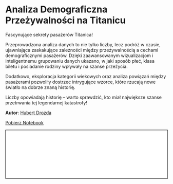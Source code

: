 
# Analiza Demograficzna Przeżywalności na Titanicu

Fascynujące sekrety pasażerów Titanica!

Przeprowadzona analiza danych to nie tylko liczby, lecz podróż w czasie, ujawniająca zaskakujące zależności między przeżywalnością a cechami demograficznymi pasażerów. Dzięki zaawansowanym wizualizacjom i inteligentnemu grupowaniu danych ukazano, w jaki sposób płeć, klasa biletu i posiadanie rodziny wpływały na szanse przeżycia.

Dodatkowo, eksploracja kategorii wiekowych oraz analiza powiązań między pasażerami pozwoliły dostrzec intrygujące wzorce, które rzucają nowe światło na dobrze znaną historię.

Liczby opowiadają historię – warto sprawdzić, kto miał największe szanse przetrwania tej legendarnej katastrofy!

**Autor**: [Hubert Drozda](/od-zera-do-ai-portfolio/uczestnicy/hubert_drozda)

<a href="26_titanic_final.ipynb" class="md-button md-button--primary">Pobierz Notebook</a>

<iframe
    id="content"
    src="titanic.html"
    width="100%"
    style="border:1px solid black;overflow:hidden;"
></iframe>
<script>
function resizeIframeToFitContent(iframe) {
    iframe.style.height = (iframe.contentWindow.document.documentElement.scrollHeight + 50) + "px";
    iframe.contentDocument.body.style["overflow"] = 'hidden';
}
window.addEventListener('load', function() {
    var iframe = document.getElementById('content');
    resizeIframeToFitContent(iframe);
});
window.addEventListener('resize', function() {
    var iframe = document.getElementById('content');
    resizeIframeToFitContent(iframe);
});
</script>
